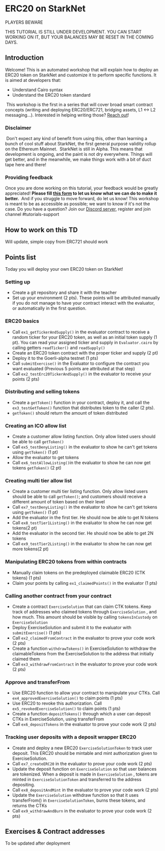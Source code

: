 # ERC20 on StarkNet 

PLAYERS BEWARE

THIS TUTORIAL IS STILL UNDER DEVELOPMENT. YOU CAN START WORKING ON IT, BUT YOUR BALANCES MAY BE RESET IN THE COMING DAYS.

## Introduction
Welcome! This is an automated workshop that will explain how to deploy an ERC20 token on StarkNet and customize it to perform specific functions.
It is aimed at developers that:
- Understand Cairo syntax
- Understand the ERC20 token standard

​
This workshop is the first in a series that will cover broad smart contract concepts (writing and deploying ERC20/ERC721, bridging assets, L1 <-> L2 messaging...). 
Interested in helping writing those? [Reach out](https://twitter.com/HenriLieutaud)!
​

### Disclaimer
​
Don't expect any kind of benefit from using this, other than learning a bunch of cool stuff about StarkNet, the first general purpose validity rollup on the Ethereum Mainnet.
​
StarkNet is still in Alpha. This means that development is ongoing, and the paint is not dry everywhere. Things will get better, and in the meanwhile, we make things work with a bit of duct tape here and there!
​

### Providing feedback
Once you are done working on this tutorial, your feedback would be greatly appreciated! 
**Please fill [this form](https://forms.reform.app/starkware/untitled-form-4/kaes2e) to let us know what we can do to make it better.** 
​
And if you struggle to move forward, do let us know! This workshop is meant to be as accessible as possible; we want to know if it's not the case.
​
Do you have a question? Join our [Discord server](https://discord.gg/YHz7drT3), register and join channel #tutorials-support
​

## How to work on this TD
Will update, simple copy from ERC721 should work

## Points list
Today you will deploy your own ERC20 token on StarkNet!

### Setting up
- Create a git repository and share it with the teacher
- Set up your environment (2 pts). 
These points will be attributed manually if you do not manage to have your contract interact with the evaluator, or automatically in the first question.

### ERC20 basics
- Call `ex1_getTickerAndSupply()` in the evaluator contract to receive a random ticker for your ERC20 token, as well as an initial token supply (1 pt). You can read your assigned ticker and supply in `Evaluator.cairo` by calling getters `readTicker()` and `readSupply()`
- Create an ERC20 token contract with the proper ticker and supply (2 pt)
- Deploy it to the Goerli-alpha testnet (1 pts)
- Call `submitExercise()` in the Evaluator to configure the contract you want evaluated (Previous 5 points are attributed at that step)
- Call `ex2_testErc20TickerAndSupply()` in the evaluator to receive your points (2 pts) 

### Distributing and selling tokens
- Create a `getToken()` function in your contract, deploy it, and call the `ex3_testGetToken()` function that distributes token to the caller (2 pts).
- `getToken()` should return the amount of token distributed

### Creating an ICO allow list
- Create a customer allow listing function. Only allow listed users should be able to call `getToken()`
- Call `ex5_testDenyListing()` in the evaluator to show he can't get tokens using `getToken()` (1 pt)
- Allow the evaluator to get tokens
- Call `ex6_testAllowListing()`in the evaluator to show he can now get tokens `getToken()` (2 pt)

### Creating multi tier allow list
- Create a customer multi tier listing function. Only allow listed users should be able to call `getToken()`; and customers should receive a different amount of token based on their level
- Call `ex7_testDenyListing()` in the evaluator to show he can't get tokens using `getToken()` (1 pt)
- Add the evaluator in the first tier. He should now be able to get N tokens 
- Call `ex8_testTier1Listing()` in the evaluator to show he can now get tokens(2 pt)
- Add the evaluator in the second tier. He should now be able to get 2N tokens
- Call `ex9_testTier2Listing()` in the evaluator to show he can now get more tokens(2 pt)

### Manipulating ERC20 tokens from within contracts
- Manually claim tokens on the predeployed claimable ERC20 (CTK tokens) (1 pts)
- Claim your points by calling `ex1_claimedPoints()` in the evaluator (1 pts)

### Calling another contract from your contract
- Create a contract `ExerciseSolution` that can claim CTK tokens. Keep track of addresses who claimed tokens through `ExerciseSolution` , and how much. This amount should be visible by calling `tokensInCustody` on `ExerciseSolution` 
- Deploy ExerciseSolution and submit it to the evaluator with `submitExercise()` (1 pts)
- Call `ex2_claimedFromContract` in the evaluator to prove your code work (2 pts)
- Create a function `withdrawTokens()` in ExerciseSolution to withdraw the claimableTokens from the ExerciseSolution to the address that initially claimed them 
- Call `ex3_withdrawFromContract` in the evaluator to prove your code work (2 pts)

### Approve and transferFrom
- Use ERC20 function to allow your contract to manipulate your CTKs. Call `ex4_approvedExerciseSolution()` to claim points (1 pts) 
- Use ERC20 to revoke this authorization. Call `ex5_revokedExerciseSolution()` to claim points (1 pts)
- Create a function `depositTokens()` through which a user can deposit CTKs in ExerciseSolution, using transferFrom 
- Call `ex6_depositTokens` in the evaluator to prove your code work (2 pts)

### Tracking user deposits with a deposit wrapper ERC20
- Create and deploy a new ERC20 `ExerciseSolutionToken` to track user deposit. This ERC20 should be mintable and mint authorization given to ExerciseSolution. 
- Call `ex7_createERC20` in the evaluator to prove your code work (2 pts)
- Update the deposit function on `ExerciseSolution` so that user balances are tokenized. When a deposit is made in `ExerciseSolution` , tokens are minted in `ExerciseSolutionToken` and transferred to the address depositing. 
- Call `ex8_depositAndMint` in the evaluator to prove your code work (2 pts)
- Update the `ExerciseSolution` withdraw function so that it uses transferFrom() in `ExerciseSolutionToken`, burns these tokens, and returns the CTKs 
- Call `ex9_withdrawAndBurn` in the evaluator to prove your code work (2 pts)

## Exercises & Contract addresses 
To be updated after deployment
​
​
